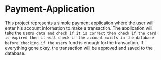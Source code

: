 # Payment-Application
This project represents a simple payment application where the user will enter his account information to make a transaction.
The application will take the user`s data and check if it is correct then check if the card is expired then it will check if the account exists in the database
before checking if the user`s fund is enough for the transaction. If everything gone okay, the transaction will be approved and saved to the database.
